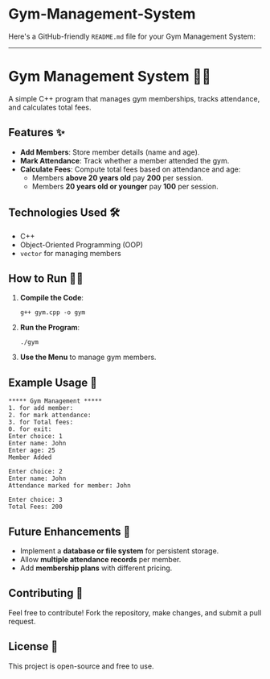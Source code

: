 # Gym-Management-System
Here's a GitHub-friendly `README.md` file for your Gym Management System:

---

# Gym Management System 🏋️‍♂️

A simple C++ program that manages gym memberships, tracks attendance, and calculates total fees.

## Features ✨
- **Add Members**: Store member details (name and age).
- **Mark Attendance**: Track whether a member attended the gym.
- **Calculate Fees**: Compute total fees based on attendance and age:
  - Members **above 20 years old** pay **200** per session.
  - Members **20 years old or younger** pay **100** per session.

## Technologies Used 🛠️
- C++
- Object-Oriented Programming (OOP)
- `vector` for managing members

## How to Run 🏃‍♂️
1. **Compile the Code**:
   ```
   g++ gym.cpp -o gym
   ```
2. **Run the Program**:
   ```
   ./gym
   ```
3. **Use the Menu** to manage gym members.

## Example Usage 📌
```
***** Gym Management *****
1. for add member:
2. for mark attendance:
3. for Total fees:
0. for exit:
Enter choice: 1
Enter name: John
Enter age: 25
Member Added

Enter choice: 2
Enter name: John
Attendance marked for member: John

Enter choice: 3
Total Fees: 200
```

## Future Enhancements 🚀
- Implement a **database or file system** for persistent storage.
- Allow **multiple attendance records** per member.
- Add **membership plans** with different pricing.

## Contributing 🤝
Feel free to contribute! Fork the repository, make changes, and submit a pull request.

## License 📜
This project is open-source and free to use.
